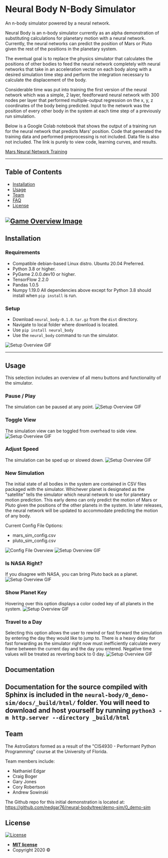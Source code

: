 # Neural Body N-Body Simulator

An n-body simulator powered by a neural network.

Neural Body is an n-body simulator currently as an alpha demonstration of substituting 
calculations for planetary motion with a neural network.  Currently, the neural 
networks can predict the position of Mars or Pluto given the rest of the positions
in the planetary system.  

The eventual goal is to replace the physics simulator that calculates the positions
of other bodies to feed the neural network completely with neural networks that 
take in an acceleration vector on each body along with a desired simulation time 
step and perform the integration necessary to calculate the displacement of the body.

Considerable time was put into training the first version of the neural network 
which was a simple, 2 layer, feedforward neural network with 300 nodes per layer
that performed multiple-output regression on the x, y, z coordinates of the body
being predicted.  Input to the network was the position of every other body in the 
system at each time step of a previously run simulation.

Below is a Google Colab notebook that shows the output of a training run for the 
neural network that predicts Mars' position.  Code that generated the training 
data and performed preprocessing is not included.  Data file is also not included.
The link is purely to view code, learning curves, and results.

<a href="https://colab.research.google.com/drive/19-pUEmro6ajxLlUAPunM66i42gAaqrPz?usp=sharing" target="_blank"> Mars Neural Network Training </a>
<br>

---
## Table of Contents
- [Installation](#installation)
- [Usage](#usage)
- [Team](#team)
- [FAQ](#faq)
- [License](#license)

[![Game Overview Image](https://raw.githubusercontent.com/nedgar76/neural-body/demo-sim/0_demo-sim/readme_resources/overview_screenshot.png?token=ALC2NMM5G56RZFD237TQX32677FSA)]()
---
## Installation
### Requirements
- Compatible debian-based Linux distro.  Ubuntu 20.04 Preferred.
- Python 3.8 or higher.
- PyGame 2.0.0.dev10 or higher.
- TensorFlow 2.2.0
- Pandas 1.0.5
- Numpy 1.19.0
All dependencies above except for Python 3.8 should install when `pip install` is run.

### Setup
- Download `neural_body-0.1.0.tar.gz` from the `dist` directory.
- Navigate to local folder where download is located.
- Use `pip install neural_body`
- Use the `neural_body` command to run the simulator.

![Setup Overview GIF](https://github.com/nedgar76/neural-body/blob/demo-sim/0_demo-sim/readme_resources/installation_vid.GIF?raw=true)

---
## Usage
This selection includes an overview of all menu buttons and functionality of the simulator.

### Pause / Play
The simulation can be paused at any point.
![Setup Overview GIF](https://github.com/nedgar76/neural-body/blob/demo-sim/0_demo-sim/readme_resources/play_pause.GIF?raw=true)
### Toggle View
The simulation view can be toggled from overhead to side view.
![Setup Overview GIF](https://github.com/nedgar76/neural-body/blob/demo-sim/0_demo-sim/readme_resources/toggle_view.GIF?raw=true)
### Adjust Speed
The simulation can be sped up or slowed down.
![Setup Overview GIF](https://github.com/nedgar76/neural-body/blob/demo-sim/0_demo-sim/readme_resources/adjust_speed.GIF?raw=true)
### New Simulation
The initial state of all bodies in the system are contained in CSV files packaged
with the simulator.  Whichever planet is designated as the "satellite" tells the 
simulator which neural network to use for planetary motion prediction.  This early 
demo can only predict the motion of Mars or Pluto given the positions of the other
planets in the system.  In later releases, the neural network will be updated to 
accommodate predicting the motion of any body.

Current Config File Options:
- mars_sim_config.csv
- pluto_sim_config.csv

![Config File Overview](https://github.com/nedgar76/neural-body/blob/demo-sim/0_demo-sim/readme_resources/config_overview.png?raw=true)
![Setup Overview GIF](https://github.com/nedgar76/neural-body/blob/demo-sim/0_demo-sim/readme_resources/new_simulation.GIF?raw=true)
### Is NASA Right?
If you disagree with NASA, you can bring Pluto back as a planet.  
![Setup Overview GIF](https://github.com/nedgar76/neural-body/blob/demo-sim/0_demo-sim/readme_resources/is_nasa_right.GIF?raw=true)
### Show Planet Key
Hovering over this option displays a color coded key of all planets in the system.
![Setup Overview GIF](https://github.com/nedgar76/neural-body/blob/demo-sim/0_demo-sim/readme_resources/show_planet_key.GIF?raw=true)
### Travel to a Day
Selecting this option allows the user to rewind or fast forward the simulation by 
entering the day they would like to jump to.  There is a heavy delay for fast forwarding
as the simulator right now must inefficiently calculate every frame between the current
day and the day you entered.  Negative time values will be treated as reverting 
back to 0 day.
![Setup Overview GIF](https://github.com/nedgar76/neural-body/blob/demo-sim/0_demo-sim/readme_resources/travel_to_a_day.GIF?raw=true)


## Documentation
Documentation for the source compiled with Sphinx is included in the `neural-body/0_demo-sim/docs/_build/html/`
folder.  You will need to download and host yourself by running `python3 -m http.server --directory _build/html`
---
## Team
The AstroGators formed as a result of the "CIS4930 - Performant Python Programming" 
course at the University of Florida.

Team members include:
- Nathaniel Edgar
- Craig Boger
- Gary Jones
- Cory Robertson
- Andrew Sowinski
 
The Github repo for this initial demonstration is located at: 
<a href="https://github.com/nedgar76/neural-body/tree/demo-sim/0_demo-sim" target="_blank"> https://github.com/nedgar76/neural-body/tree/demo-sim/0_demo-sim </a>

## License

[![License](http://img.shields.io/:license-mit-blue.svg?style=flat-square)](http://badges.mit-license.org)

- **[MIT license](http://opensource.org/licenses/mit-license.php)**
- Copyright 2020 ©
